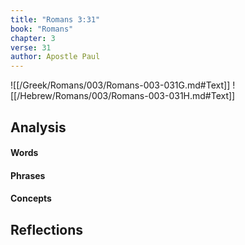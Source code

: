 ```yaml
---
title: "Romans 3:31"
book: "Romans"
chapter: 3
verse: 31
author: Apostle Paul
---
```

![[/Greek/Romans/003/Romans-003-031G.md#Text]]
![[/Hebrew/Romans/003/Romans-003-031H.md#Text]]

## Analysis

#### Words

#### Phrases

#### Concepts

## Reflections
